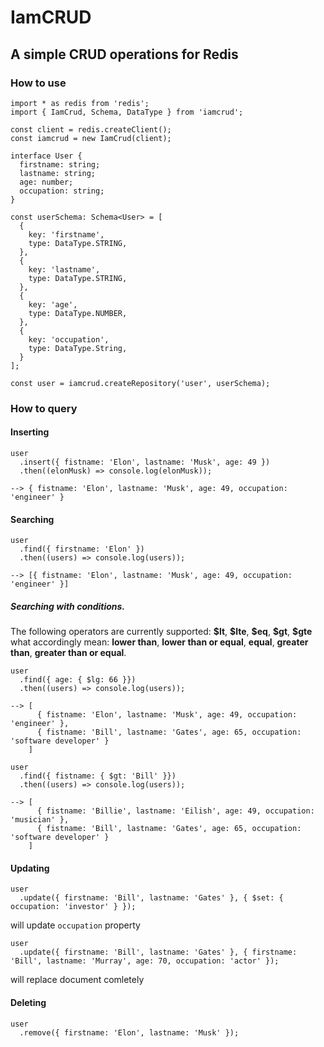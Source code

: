 # IamCRUD
## A simple CRUD operations for Redis

### How to use
```
import * as redis from 'redis';
import { IamCrud, Schema, DataType } from 'iamcrud';

const client = redis.createClient();
const iamcrud = new IamCrud(client);

interface User {
  firstname: string;
  lastname: string;
  age: number;
  occupation: string;
}

const userSchema: Schema<User> = [
  {
    key: 'firstname',
    type: DataType.STRING,
  },
  {
    key: 'lastname',
    type: DataType.STRING,
  },
  {
    key: 'age',
    type: DataType.NUMBER,
  },
  {
    key: 'occupation',
    type: DataType.String,
  }
];

const user = iamcrud.createRepository('user', userSchema);
```

### How to query

#### Inserting
```
user
  .insert({ fistname: 'Elon', lastname: 'Musk', age: 49 })
  .then((elonMusk) => console.log(elonMusk));
```
```
--> { fistname: 'Elon', lastname: 'Musk', age: 49, occupation: 'engineer' }
```

#### Searching
```
user
  .find({ firstname: 'Elon' })
  .then((users) => console.log(users));
```
```
--> [{ fistname: 'Elon', lastname: 'Musk', age: 49, occupation: 'engineer' }]
```
##### Searching with conditions.
The following operators are currently supported: **\$lt**, **\$lte**, **\$eq**, **\$gt**, **\$gte**
what accordingly mean: **lower than**, **lower than or equal**, **equal**, **greater than**, **greater than or equal**.
```
user
  .find({ age: { $lg: 66 }})
  .then((users) => console.log(users));
```
```
--> [
      { fistname: 'Elon', lastname: 'Musk', age: 49, occupation: 'engineer' },
      { fistname: 'Bill', lastname: 'Gates', age: 65, occupation: 'software developer' }
    ]
```
```
user
  .find({ fistname: { $gt: 'Bill' }})
  .then((users) => console.log(users));
```
```
--> [
      { fistname: 'Billie', lastname: 'Eilish', age: 49, occupation: 'musician' },
      { fistname: 'Bill', lastname: 'Gates', age: 65, occupation: 'software developer' }
    ]
```
#### Updating
```
user
  .update({ firstname: 'Bill', lastname: 'Gates' }, { $set: { occupation: 'investor' } });
```
will update `occupation` property
```
user
  .update({ firstname: 'Bill', lastname: 'Gates' }, { firstname: 'Bill', lastname: 'Murray', age: 70, occupation: 'actor' });
```
will replace document comletely
#### Deleting
```
user
  .remove({ firstname: 'Elon', lastname: 'Musk' });
```
